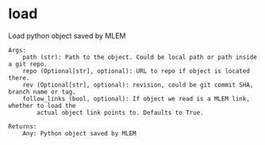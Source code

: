 # load
Load python object saved by MLEM

    Args:
        path (str): Path to the object. Could be local path or path inside a git repo.
        repo (Optional[str], optional): URL to repo if object is located there.
        rev (Optional[str], optional): revision, could be git commit SHA, branch name or tag.
        follow_links (bool, optional): If object we read is a MLEM link, whether to load the
            actual object link points to. Defaults to True.

    Returns:
        Any: Python object saved by MLEM
    